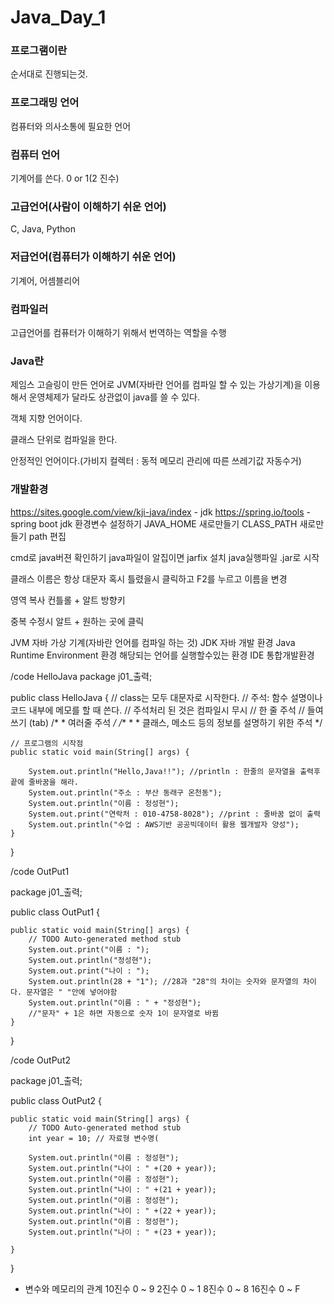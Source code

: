# Java_Day_1

### 프로그램이란
순서대로 진행되는것.

### 프로그래밍 언어
컴퓨터와 의사소통에 필요한 언어

### 컴퓨터 언어
기계어를 쓴다. 0 or 1(2 진수)

### 고급언어(사람이 이해하기 쉬운 언어)
C, Java, Python

### 저급언어(컴퓨터가 이해하기 쉬운 언어)
기계어, 어셈블리어 

### 컴파일러
고급언어를 컴퓨터가 이해하기 위해서 번역하는 역할을 수행

### Java란
제임스 고슬링이 만든 언어로 JVM(자바란 언어를 컴파일 할 수 있는 가상기계)을 이용해서
운영체제가 달라도 상관없이 java를 쓸 수 있다.

객체 지향 언어이다.

클래스 단위로 컴파일을 한다.

안정적인 언어이다.(가비지 컬렉터 : 동적 메모리 관리에 따른 쓰레기값 자동수거)

### 개발환경 
https://sites.google.com/view/kji-java/index  - jdk
https://spring.io/tools - spring boot
jdk 환경변수 설정하기
JAVA_HOME 새로만들기
CLASS_PATH 새로만들기
path 편집

cmd로 java버젼 확인하기
java파일이 알집이면 jarfix 설치
java실행파일 .jar로 시작

클래스 이름은 항상 대문자
혹시 틀렸을시 클릭하고 F2를 누르고 이름을 변경


영역 복사 컨틀롤 + 알트 방향키

중복 수정시 알트 + 원하는 곳에 클릭

JVM 자바 가상 기계(자바란 언어를 컴파일 하는 것)
JDK 자바 개발 환경
Java Runtime Environment 환경 해당되는 언어를 실행할수있는 환경
IDE 통합개발환경


/code HelloJava
package j01_출력;

public class HelloJava { 
	// class는 모두 대문자로 시작한다.
	// 주석: 함수 설명이나 코드 내부에 메모를 할 때 쓴다.
	// 주석처리 된 것은 컴파일시 무시
	// 한 줄 주석
	// 들여쓰기 (tab)
	/*
	 * 여러줄 주석
	 */
	/**
	 * 
	 * 클래스, 메소드 등의 정보를 설명하기 위한 주석
	 */
	
	
	// 프로그램의 시작점
	public static void main(String[] args) {
		
		System.out.println("Hello,Java!!"); //println : 한줄의 문자열을 출력후 끝에 줄바꿈을 해라.
		System.out.println("주소 : 부산 동래구 온천동");
		System.out.println("이름 : 정성현");
		System.out.print("연락처 : 010-4758-8028"); //print : 줄바꿈 없이 출력
		System.out.println("수업 : AWS기반 공공빅데이터 활용 웹개발자 양성");
	}

}

/code OutPut1

package j01_출력;

public class OutPut1 {

	public static void main(String[] args) {
		// TODO Auto-generated method stub
		System.out.print("이름 : ");
		System.out.println("정성현");
		System.out.print("나이 : ");
		System.out.println(28 + "1"); //28과 "28"의 차이는 숫자와 문자열의 차이다. 문자열은 " "안에 넣어야함
		System.out.println("이름 : " + "정성현");
		//"문자" + 1은 하면 자동으로 숫자 1이 문자열로 바뀜
	}

}


/code OutPut2

package j01_출력;

public class OutPut2 {

	public static void main(String[] args) {
		// TODO Auto-generated method stub
		int year = 10; // 자료형 변수명(
		
		System.out.println("이름 : 정성현");
		System.out.println("나이 : " +(20 + year));
		System.out.println("이름 : 정성현");
		System.out.println("나이 : " +(21 + year));
		System.out.println("이름 : 정성현");
		System.out.println("나이 : " +(22 + year));
		System.out.println("이름 : 정성현");
		System.out.println("나이 : " +(23 + year));
		
	}

}

- 변수와 메모리의 관계
10진수 0 ~ 9
2진수 0 ~ 1
8진수 0 ~ 8
16진수 0 ~ F

